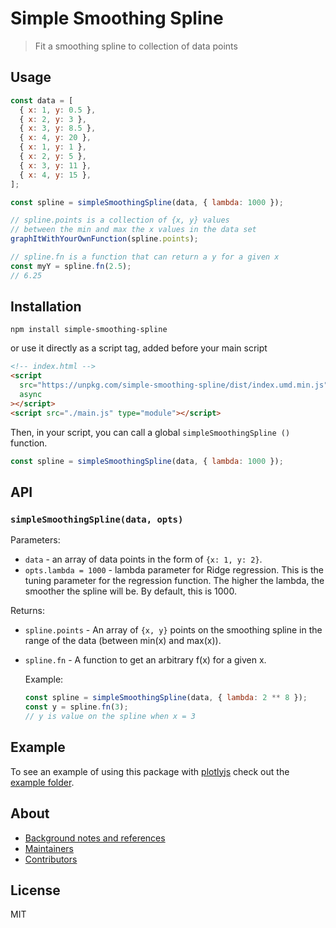 # Simple Smoothing Spline

> Fit a smoothing spline to collection of data points

## Usage

```js
const data = [
  { x: 1, y: 0.5 },
  { x: 2, y: 3 },
  { x: 3, y: 8.5 },
  { x: 4, y: 20 },
  { x: 1, y: 1 },
  { x: 2, y: 5 },
  { x: 3, y: 11 },
  { x: 4, y: 15 },
];

const spline = simpleSmoothingSpline(data, { lambda: 1000 });

// spline.points is a collection of {x, y} values
// between the min and max the x values in the data set
graphItWithYourOwnFunction(spline.points);

// spline.fn is a function that can return a y for a given x
const myY = spline.fn(2.5);
// 6.25
```

## Installation

```console
npm install simple-smoothing-spline
```

or use it directly as a script tag, added before your main script

```html
<!-- index.html -->
<script
  src="https://unpkg.com/simple-smoothing-spline/dist/index.umd.min.js"
  async
></script>
<script src="./main.js" type="module"></script>
```

Then, in your script, you can call a global `simpleSmoothingSpline ()` function.

```js
const spline = simpleSmoothingSpline(data, { lambda: 1000 });
```

## API

### `simpleSmoothingSpline(data, opts)`

Parameters:

- `data` - an array of data points in the form of `{x: 1, y: 2}`.
- `opts.lambda = 1000` - lambda parameter for Ridge regression. This is the tuning parameter for the regression function. The higher the lambda, the smoother the spline will be. By default, this is 1000.

Returns:

- `spline.points` - An array of `{x, y}` points on the smoothing spline in the range of the data (between min(x) and max(x)).
- `spline.fn` - A function to get an arbitrary f(x) for a given x.

  Example:

  ```js
  const spline = simpleSmoothingSpline(data, { lambda: 2 ** 8 });
  const y = spline.fn(3);
  // y is value on the spline when x = 3
  ```

## Example

To see an example of using this package with [plotlyjs](https://github.com/plotly/plotly.js/) check out the [example folder](https://github.com/UMN-LATIS/simple-smoothing-spline/tree/main/example).

## About

- [Background notes and references](./NOTES.md)
- [Maintainers](.github/CODEOWNERS)
- [Contributors](https://github.com/UMN-LATIS/simple-smoothing-spline)

## License

MIT
